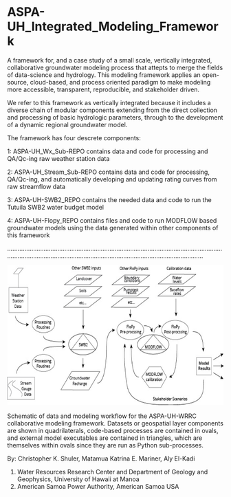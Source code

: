 # ASPA-UH_Integrated_Modeling_Framework

A framework for, and a case study of a small scale, vertically integrated, collaborative groundwater modeling process that attepts to
merge the fields of data-science and hydrology. This modeling framework applies an open-source, cloud-based, and process oriented paradigm to make modeling more accessible, transparent, reproducible, and stakeholder driven.


We refer to this framework as vertically integrated because it includes a diverse chain of modular components extending from the direct collection and processing of basic hydrologic parameters, through to the development of a dynamic regional groundwater model.

The framework has four descrete components: 

1: ASPA-UH_Wx_Sub-REPO contains data and code for processing and QA/Qc-ing raw weather station data

2: ASPA-UH_Stream_Sub-REPO contains data and code for processing, QA/Qc-ing, and automatically developing and updating rating curves from raw streamflow data

3: ASPA-UH-SWB2_REPO contains the needed data and code to run the Tutuila SWB2 water budget model

4: ASPA-UH-Flopy_REPO contains files and code to run MODFLOW based groundwater models using the data generated within other components of this framework

.............................................................................................................................................................................................................................................

<p align="center">
  <img width="650" height="325" src=Docs/Framework_Schematic1.jpg >
</p>




Schematic of data and modeling workflow for the ASPA-UH-WRRC collaborative modeling framework. Datasets or geospatial layer components are shown in quadrilaterals, code-based processes are contained in ovals, and external model executables are contained in triangles, which are themselves within ovals since they are run as Python sub-processes.


By: 
Christopher K. Shuler, Matamua Katrina E. Mariner, Aly El-Kadi
1. Water Resources Research Center and Department of Geology and Geophysics, University of Hawaii at Manoa
2. American Samoa Power Authority, American Samoa USA
